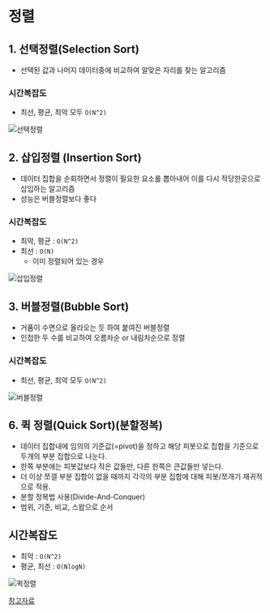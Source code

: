 # 정렬

## 1. 선택정렬(Selection Sort)
- 선택된 값과 나머지 데이터중에 비교하여 알맞은 자리를 찾는 알고리즘

### 시간복잡도
- 최선, 평균, 최악 모두 `O(N^2)`

![선택정렬](https://user-images.githubusercontent.com/59866819/170263121-f94d8b4d-d890-4fec-b9d0-862c836ea06a.gif)

## 2. 삽입정렬 (Insertion Sort)
- 데이터 집합을 순회하면서 정렬이 필요한 요소롤 뽑아내어 이를 다시 적당한곳으로 삽입하는 알고리즘
- 성능은 버블정렬보다 좋다

### 시간복잡도
- 최악, 평균 : `O(N^2)`
- 최선 : `O(N)`
  - 이미 정렬되어 있는 경우

![삽입정렬](https://user-images.githubusercontent.com/59866819/170263125-6fd5696c-4ce2-48fb-b05f-38a48ce29f20.gif)


## 3. 버블정렬(Bubble Sort)
- 거품이 수면으로 올라오는 듯 하여 붙여진 버블정렬
- 인접한 두 수를 비교하여 오름차순 or 내림차순으로 정렬

### 시간복잡도
- 최선, 평균, 최악 모두 `O(N^2)`

![버블정렬](https://user-images.githubusercontent.com/59866819/170263131-712f5476-1d83-4077-a203-ec6cb47af0d3.gif)

## 6. 퀵 정렬(Quick Sort)(분할정복)
- 데이터 집합내에 임의의 기준값(=pivot)을 정하고 해당 피봇으로 집합을 기준으로 두개의 부분 집합으로 나눈다.
- 한쪽 부분에는 피봇값보다 작은 값들만, 다른 한쪽은 큰값들만 넣는다.
- 더 이상 쪼갤 부분 집합이 없을 때까지 각각의 부분 집합에 대해 피봇/쪼개기 재귀적으로 적용.
- 분할 정복법 사용(Divide-And-Conquer)
- 범위, 기준, 비교, 스왑으로 순서

## 시간복잡도
- 최악 : `O(N^2)`
- 평균, 최선 : `O(NlogN)`

![퀵정렬](https://user-images.githubusercontent.com/59866819/170263137-8cfa2bf7-e5e3-40aa-b4a6-2196bd1ee3d8.gif)


[참고자료](https://hyo-ue4study.tistory.com/68)
